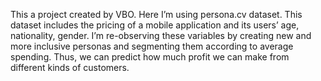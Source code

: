 This a project created by VBO. Here I’m using persona.cv dataset. This dataset includes the pricing of a mobile application and its users’ age, nationality, gender. I’m re-observing these variables by creating new and more inclusive personas and segmenting them according to average spending. Thus, we can predict  how much profit we can make from different kinds of customers.
